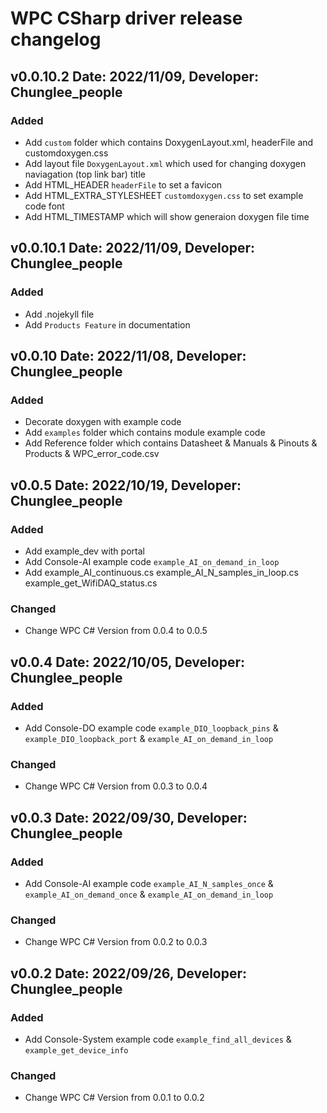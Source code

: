 WPC CSharp driver release changelog
===================================
 
v0.0.10.2 Date: 2022/11/09, Developer: Chunglee_people
------------------------------------------------------

### Added
- Add `custom` folder which contains DoxygenLayout.xml, headerFile and customdoxygen.css 
- Add layout file `DoxygenLayout.xml` which used for changing doxygen naviagation (top link bar) title
- Add HTML_HEADER `headerFile` to set a favicon
- Add HTML_EXTRA_STYLESHEET `customdoxygen.css` to set example code font
- Add HTML_TIMESTAMP which will show generaion doxygen file time
 
v0.0.10.1 Date: 2022/11/09, Developer: Chunglee_people
------------------------------------------------------

### Added
- Add .nojekyll file
- Add `Products Feature` in documentation

v0.0.10 Date: 2022/11/08, Developer: Chunglee_people
----------------------------------------------------

### Added
- Decorate doxygen with example code
- Add `examples` folder which contains module example code
- Add Reference folder which contains Datasheet & Manuals & Pinouts & Products & WPC_error_code.csv

v0.0.5 Date: 2022/10/19, Developer: Chunglee_people
----------------------------------------------------

### Added
- Add example_dev with portal
- Add Console-AI example code `example_AI_on_demand_in_loop`
- Add example_AI_continuous.cs example_AI_N_samples_in_loop.cs example_get_WifiDAQ_status.cs

### Changed
- Change WPC C# Version from 0.0.4 to 0.0.5

v0.0.4 Date: 2022/10/05, Developer: Chunglee_people
----------------------------------------------------

### Added
- Add Console-DO example code `example_DIO_loopback_pins` & `example_DIO_loopback_port` 
& `example_AI_on_demand_in_loop`

### Changed
- Change WPC C# Version from 0.0.3 to 0.0.4


v0.0.3 Date: 2022/09/30, Developer: Chunglee_people
----------------------------------------------------

### Added
- Add Console-AI example code `example_AI_N_samples_once` & `example_AI_on_demand_once` 
& `example_AI_on_demand_in_loop`

### Changed
- Change WPC C# Version from 0.0.2 to 0.0.3

v0.0.2 Date: 2022/09/26, Developer: Chunglee_people
---------------------------------------------------


### Added
- Add Console-System example code `example_find_all_devices` & `example_get_device_info`

### Changed
- Change WPC C# Version from 0.0.1 to 0.0.2
